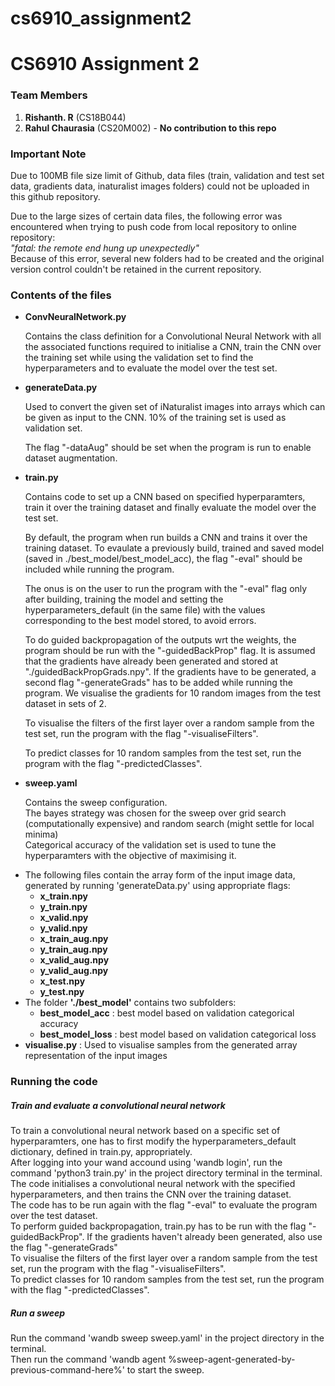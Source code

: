 # cs6910_assignment2
<h1>CS6910 Assignment 2</h1>
<h3>Team Members</h3>
  <ol>
    <li><strong>Rishanth. R</strong> (CS18B044)</li> 
    <li><strong>Rahul Chaurasia</strong> (CS20M002) - <b>No contribution to this repo</b></li>
  </ol>
  <h3>Important Note</h3>
  <p>
      Due to 100MB file size limit of Github, data files (train, validation and test set data, gradients data, inaturalist images folders) could not be uploaded in this github repository.
</p>
<p>
      Due to the large sizes of certain data files, the following error was encountered when trying to push code from local repository to online repository:<br/>
      <em>"fatal: the remote end hung up unexpectedly"</em><br/>
      Because of this error, several new folders had to be created and the original version control couldn't be retained in the current repository. 
</p>
<h3>Contents of the files</h3>
  <ul>
  <li>
    <strong>ConvNeuralNetwork.py</strong>
    <p>
      Contains the class definition for a Convolutional Neural Network with all the associated functions required to initialise a CNN, train the CNN over the training set while using the validation set to find the hyperparameters and to evaluate the model over the test set. 
    </p>
  </li>
  <li>
    <strong>generateData.py</strong>
    <p>
     Used to convert the given set of iNaturalist images into arrays which can be given as input to the CNN. 10% of the training set is used as validation set.
    </p>
    <p>
      The flag "-dataAug" should be set when the program is run to enable dataset augmentation.
    </p>
  </li>
  <li>
    <strong>train.py</strong>
    <p>
      Contains code to set up a CNN based on specified hyperparamters, train it over the training dataset and finally evaluate the model over the test set.<br/>
    </p>
    <p>
      By default, the program when run builds a CNN and trains it over the training dataset. To evaulate a previously build, trained and saved model (saved in ./best_model/best_model_acc), the flag "-eval" should be included while running the program.
    </p>
    <p>
      The onus is on the user to run the program with the "-eval" flag only after building, training the model and setting the hyperparameters_default (in the same file) with the values corresponding to the best model stored, to avoid errors.
    </p>
    <p>
       To do guided backpropagation of the outputs wrt the weights, the program should be run with the "-guidedBackProp" flag. It is assumed that the gradients have already been generated and stored at "./guidedBackPropGrads.npy". If the gradients have to be generated, a second flag "-generateGrads" has to be added while running the program.
      We visualise the gradients for 10 random images from the test dataset in sets of 2.
    </p>
    <p>
      To visualise the filters of the first layer over a random sample from the test set, run the program with the flag "-visualiseFilters".
    </p>
    <p>
      To predict classes for 10 random samples from the test set, run the program with the flag "-predictedClasses".
    </p>
  </li>
  <li>
    <strong>sweep.yaml</strong>
    <p>
      Contains the sweep configuration.<br/>
      The bayes strategy was chosen for the sweep over grid search (computationally expensive) and random search (might settle for local minima)<br/>
      Categorical accuracy of the validation set is used to tune the hyperparamters with the objective of maximising it.
    </p>
  </li>
  <li>
    The following files contain the array form of the input image data, generated by running 'generateData.py' using appropriate flags:
    <ul><b>
      <li>x_train.npy</li>
      <li>y_train.npy</li>
      <li>x_valid.npy</li>
      <li>y_valid.npy</li>
      <li>x_train_aug.npy</li>
      <li>y_train_aug.npy</li>
      <li>x_valid_aug.npy</li>
      <li>y_valid_aug.npy</li>
      <li>x_test.npy</li>
      <li>y_test.npy</li></b>
    </ul>
  </li>
  <li>
    The folder <b>'./best_model'</b> contains two subfolders:
    <ul>
      <li><b>best_model_acc</b> : best model based on validation categorical accuracy</li>
      <li><b>best_model_loss</b> : best model based on validation categorical loss</li>
    </ul>
  </li>
  <li>
    <b>visualise.py</b> : Used to visualise samples from the generated array representation of the input images
  </li>
 </ul>
<h3>Running the code</h3>
  <h5>Train and evaluate a convolutional neural network</h5>
  <p>
    To train a convolutional neural network based on a specific set of hyperparamters, one has to first modify the hyperparameters_default dictionary, defined in train.py, 
    appropriately.<br/>
    After logging into your wand accound using 'wandb login', run the command 'python3 train.py' in the project directory terminal in the terminal.<br/>
    The code initialises a convolutional neural network with the specified hyperparameters, and then trains the CNN over the training dataset.<br/>
    The code has to be run again with the flag "-eval" to evaluate the program over the test dataset.<br/>
    To perform guided backpropagation, train.py has to be run with the flag "-guidedBackProp". If the gradients haven't already been generated, also use the flag "-generateGrads"<br/>
    To visualise the filters of the first layer over a random sample from the test set, run the program with the flag "-visualiseFilters".<br/>
    To predict classes for 10 random samples from the test set, run the program with the flag "-predictedClasses".
  </p>
  <h5>Run a sweep</h5>
  <p>
    Run the command 'wandb sweep sweep.yaml' in the project directory in the terminal.<br/>
    Then run the command 'wandb agent %sweep-agent-generated-by-previous-command-here%' to start the sweep.
  </p>

